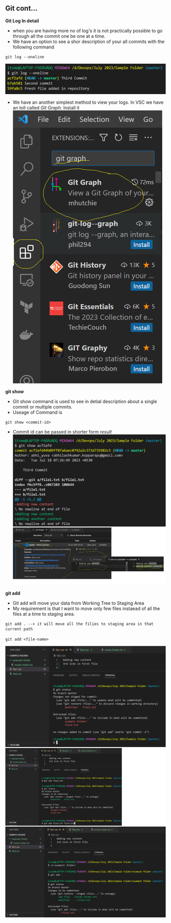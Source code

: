 ## Git cont...

**Git Log In detail**
- when you are having more no of log's it is not practically possible to go through all the commit one be one at a time.
- We have an option to see a shor description of your all commits with the following command
```
git log --oneline
```
![Privew](./Images/git17.png)

- We have an another simplest method to view your logs. In VSC we have an toll called *Git Graph*. Install it
![Privew](./Images/git18.png)

**git show**
- Git show command is used to see in detial description about a single commit or multiple commits.
- Useage of Command is
```
git show <commit-id>
```
- Commit id can be passed in shorter form
*result*
![Privew](./Images/git19.png)
![Privew](./Images/git20.png)

**git add**
- Git add will move your data from Working Tree to Staging Area
- My requirement is that I want to move only few files instaead of all the files at a time to staging area.
```
git add . --> it will move all the filies to staging area in that current path

git add <file-name>
```
![Privew](./Images/git21.png)
![Privew](./Images/git22.png)
![Privew](./Images/git23.png)
